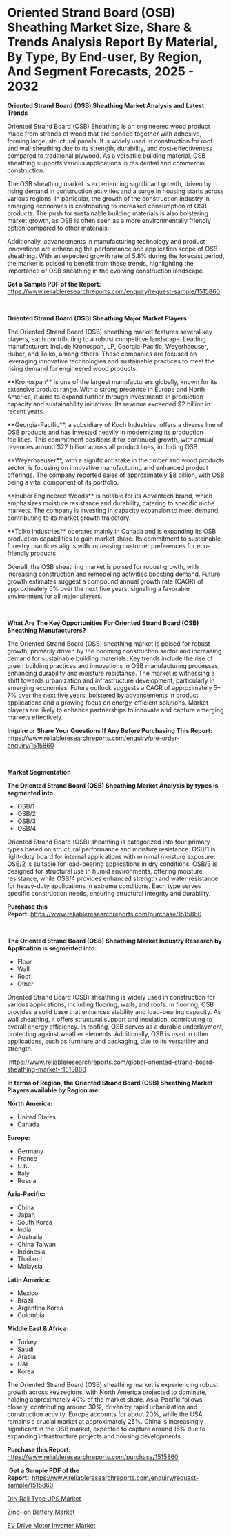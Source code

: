 <p><h1>Oriented Strand Board (OSB) Sheathing Market Size, Share & Trends Analysis Report By Material, By Type, By End-user, By Region, And Segment Forecasts, 2025 - 2032</h1></p><p><strong>Oriented Strand Board (OSB) Sheathing Market Analysis and Latest Trends</strong></p>
<p><p>Oriented Strand Board (OSB) Sheathing is an engineered wood product made from strands of wood that are bonded together with adhesive, forming large, structural panels. It is widely used in construction for roof and wall sheathing due to its strength, durability, and cost-effectiveness compared to traditional plywood. As a versatile building material, OSB sheathing supports various applications in residential and commercial construction.</p><p>The OSB sheathing market is experiencing significant growth, driven by rising demand in construction activities and a surge in housing starts across various regions. In particular, the growth of the construction industry in emerging economies is contributing to increased consumption of OSB products. The push for sustainable building materials is also bolstering market growth, as OSB is often seen as a more environmentally friendly option compared to other materials.</p><p>Additionally, advancements in manufacturing technology and product innovations are enhancing the performance and application scope of OSB sheathing. With an expected growth rate of 5.8% during the forecast period, the market is poised to benefit from these trends, highlighting the importance of OSB sheathing in the evolving construction landscape.</p></p>
<p><strong>Get a Sample PDF of the Report:&nbsp;</strong> <a href="https://www.reliableresearchreports.com/enquiry/request-sample/1515860?utm_campaign=40&utm_medium=2&utm_source=Github&utm_content=ia&utm_term=18012025&utm_id=oriented-strand-board-osb-sheathing">https://www.reliableresearchreports.com/enquiry/request-sample/1515860</a></p>
<p>&nbsp;</p>
<p><strong>Oriented Strand Board (OSB) Sheathing Major Market Players</strong></p>
<p><p>The Oriented Strand Board (OSB) sheathing market features several key players, each contributing to a robust competitive landscape. Leading manufacturers include Kronospan, LP, Georgia-Pacific, Weyerhaeuser, Huber, and Tolko, among others. These companies are focused on leveraging innovative technologies and sustainable practices to meet the rising demand for engineered wood products.</p><p>**Kronospan** is one of the largest manufacturers globally, known for its extensive product range. With a strong presence in Europe and North America, it aims to expand further through investments in production capacity and sustainability initiatives. Its revenue exceeded $2 billion in recent years.</p><p>**Georgia-Pacific**, a subsidiary of Koch Industries, offers a diverse line of OSB products and has invested heavily in modernizing its production facilities. This commitment positions it for continued growth, with annual revenues around $22 billion across all product lines, including OSB.</p><p>**Weyerhaeuser**, with a significant stake in the timber and wood products sector, is focusing on innovative manufacturing and enhanced product offerings. The company reported sales of approximately $8 billion, with OSB being a vital component of its portfolio.</p><p>**Huber Engineered Woods** is notable for its Advantech brand, which emphasizes moisture resistance and durability, catering to specific niche markets. The company is investing in capacity expansion to meet demand, contributing to its market growth trajectory.</p><p>**Tolko Industries** operates mainly in Canada and is expanding its OSB production capabilities to gain market share. Its commitment to sustainable forestry practices aligns with increasing customer preferences for eco-friendly products.</p><p>Overall, the OSB sheathing market is poised for robust growth, with increasing construction and remodeling activities boosting demand. Future growth estimates suggest a compound annual growth rate (CAGR) of approximately 5% over the next five years, signaling a favorable environment for all major players.</p></p>
<p>&nbsp;</p>
<p><strong>What Are The Key Opportunities For Oriented Strand Board (OSB) Sheathing Manufacturers?</strong></p>
<p><p>The Oriented Strand Board (OSB) sheathing market is poised for robust growth, primarily driven by the booming construction sector and increasing demand for sustainable building materials. Key trends include the rise of green building practices and innovations in OSB manufacturing processes, enhancing durability and moisture resistance. The market is witnessing a shift towards urbanization and infrastructure development, particularly in emerging economies. Future outlook suggests a CAGR of approximately 5–7% over the next five years, bolstered by advancements in product applications and a growing focus on energy-efficient solutions. Market players are likely to enhance partnerships to innovate and capture emerging markets effectively.</p></p>
<p><strong>Inquire or Share Your Questions If Any Before Purchasing This Report:</strong> <a href="https://www.reliableresearchreports.com/enquiry/pre-order-enquiry/1515860?utm_campaign=40&utm_medium=2&utm_source=Github&utm_content=ia&utm_term=18012025&utm_id=oriented-strand-board-osb-sheathing">https://www.reliableresearchreports.com/enquiry/pre-order-enquiry/1515860</a></p>
<p>&nbsp;</p>
<p><strong>Market Segmentation</strong></p>
<p><strong>The Oriented Strand Board (OSB) Sheathing Market Analysis by types is segmented into:</strong></p>
<p><ul><li>OSB/1</li><li>OSB/2</li><li>OSB/3</li><li>OSB/4</li></ul></p>
<p><p>Oriented Strand Board (OSB) sheathing is categorized into four primary types based on structural performance and moisture resistance. OSB/1 is light-duty board for internal applications with minimal moisture exposure. OSB/2 is suitable for load-bearing applications in dry conditions. OSB/3 is designed for structural use in humid environments, offering moisture resistance, while OSB/4 provides enhanced strength and water resistance for heavy-duty applications in extreme conditions. Each type serves specific construction needs, ensuring structural integrity and durability.</p></p>
<p><strong>Purchase this Report:&nbsp;</strong><a href="https://www.reliableresearchreports.com/purchase/1515860?utm_campaign=40&utm_medium=2&utm_source=Github&utm_content=ia&utm_term=18012025&utm_id=oriented-strand-board-osb-sheathing">https://www.reliableresearchreports.com/purchase/1515860</a></p>
<p>&nbsp;</p>
<p><strong>The Oriented Strand Board (OSB) Sheathing Market Industry Research by Application is segmented into:</strong></p>
<p><ul><li>Floor</li><li>Wall</li><li>Roof</li><li>Other</li></ul></p>
<p><p>Oriented Strand Board (OSB) sheathing is widely used in construction for various applications, including flooring, walls, and roofs. In flooring, OSB provides a solid base that enhances stability and load-bearing capacity. As wall sheathing, it offers structural support and insulation, contributing to overall energy efficiency. In roofing, OSB serves as a durable underlayment, protecting against weather elements. Additionally, OSB is used in other applications, such as furniture and packaging, due to its versatility and strength.</p></p>
<p><a href="https://www.reliableresearchreports.com/global-oriented-strand-board-sheathing-market-r1515860?utm_campaign=40&utm_medium=2&utm_source=Github&utm_content=ia&utm_term=18012025&utm_id=oriented-strand-board-osb-sheathing">&nbsp;https://www.reliableresearchreports.com/global-oriented-strand-board-sheathing-market-r1515860</a></p>
<p><strong>In terms of Region, the Oriented Strand Board (OSB) Sheathing Market Players available by Region are:</strong></p>
<p>
    <p> <strong> North America: </strong>
        <ul>
            <li>United States</li>
            <li>Canada</li>
        </ul>
        </p> 
    <p> <strong> Europe: </strong>
        <ul>
            <li>Germany</li>
            <li>France</li>
            <li>U.K.</li>
            <li>Italy</li>
            <li>Russia</li>
        </ul>
        </p> 
    <p> <strong> Asia-Pacific: </strong>
        <ul>
            <li>China</li>
            <li>Japan</li>
            <li>South Korea</li>
            <li>India</li>
            <li>Australia</li>
            <li>China Taiwan</li>
            <li>Indonesia</li>
            <li>Thailand</li>
            <li>Malaysia</li>
        </ul>
        </p> 
    <p> <strong> Latin America: </strong>
        <ul>
            <li>Mexico</li>
            <li>Brazil</li>
            <li>Argentina Korea</li>
            <li>Colombia</li>
        </ul>
        </p> 
    <p> <strong> Middle East & Africa: </strong>
        <ul>
            <li>Turkey</li>
            <li>Saudi</li>
            <li>Arabia</li>
            <li>UAE</li>
            <li>Korea</li>
        </ul>
    </p>
    </p>
<p><p>The Oriented Strand Board (OSB) sheathing market is experiencing robust growth across key regions, with North America projected to dominate, holding approximately 40% of the market share. Asia-Pacific follows closely, contributing around 30%, driven by rapid urbanization and construction activity. Europe accounts for about 20%, while the USA remains a crucial market at approximately 25%. China is increasingly significant in the OSB market, expected to capture around 15% due to expanding infrastructure projects and housing developments.</p></p>
<p><strong>Purchase this Report: </strong><a href="https://www.reliableresearchreports.com/purchase/1515860?utm_campaign=40&utm_medium=2&utm_source=Github&utm_content=ia&utm_term=18012025&utm_id=oriented-strand-board-osb-sheathing">https://www.reliableresearchreports.com/purchase/1515860</a></p>
<p>&nbsp;<strong>Get a Sample PDF of the Report:&nbsp;&nbsp;</strong><a href="https://www.reliableresearchreports.com/enquiry/request-sample/1515860?utm_campaign=40&utm_medium=2&utm_source=Github&utm_content=ia&utm_term=18012025&utm_id=oriented-strand-board-osb-sheathing">https://www.reliableresearchreports.com/enquiry/request-sample/1515860</a></p>
<p><strong></strong></p>
<p><p><a href="https://github.com/lvaill871987/Market-Research-Report-List-1/blob/main/din-rail-type-ups-market.md?utm_campaign=40&utm_medium=2&utm_source=Github&utm_content=ia&utm_term=18012025&utm_id=oriented-strand-board-osb-sheathing">DIN Rail Type UPS Market</a></p><p><a href="https://github.com/tanekacalderon743/Market-Research-Report-List-1/blob/main/zinc-ion-battery-market.md?utm_campaign=40&utm_medium=2&utm_source=Github&utm_content=ia&utm_term=18012025&utm_id=oriented-strand-board-osb-sheathing">Zinc-ion Battery Market</a></p><p><a href="https://github.com/klaassenmackenzie6/Market-Research-Report-List-1/blob/main/ev-drive-motor-inverter-market.md?utm_campaign=40&utm_medium=2&utm_source=Github&utm_content=ia&utm_term=18012025&utm_id=oriented-strand-board-osb-sheathing">EV Drive Motor Inverter Market</a></p></p>